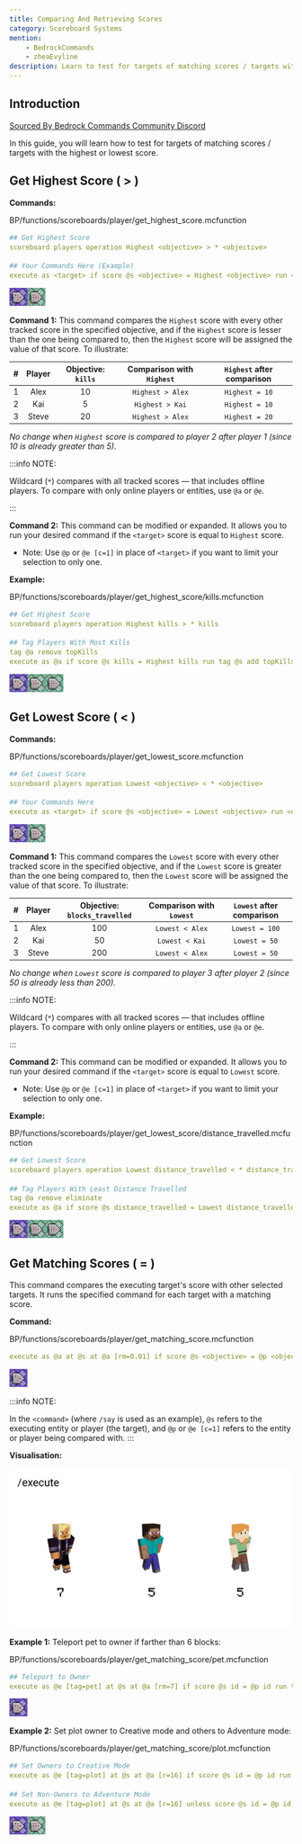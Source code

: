 ```yaml
---
title: Comparing And Retrieving Scores
category: Scoreboard Systems
mention:
    - BedrockCommands
    - zheaEvyline
description: Learn to test for targets of matching scores / targets with the highest or lowest score.
---
```


## Introduction

[Sourced By Bedrock Commands Community Discord](https://discord.gg/SYstTYx5G5)

In this guide, you will learn how to test for targets of matching scores / targets with the highest or lowest score.

## Get Highest Score ( > )

**Commands:**

<CodeHeader>BP/functions/scoreboards/player/get_highest_score.mcfunction</CodeHeader>

```yaml
## Get Highest Score
scoreboard players operation Highest <objective> > * <objective>

## Your Commands Here (Example)
execute as <target> if score @s <objective> = Highest <objective> run <command>
```
![commandBlockChain2](/assets/images/commands/commandBlockChain/2.png)

**Command 1:** This command compares the `Highest` score with every other tracked score in the specified objective, and if the `Highest` score is lesser than the one being compared to, then the `Highest` score will be assigned the value of that score. To illustrate:

| #  |   Player   | Objective: `kills` |   Comparison with `Highest`  | `Highest` after comparison |
|:--:|:----------:|:------------------:|:---------------------------:|:-------------------------:|
|  1 |    Alex    |         10          |    `Highest > Alex`           |      `Highest = 10`        |
|  2 |    Kai     |         5           |    `Highest > Kai`            |      `Highest = 10`         |
|  3 |   Steve    |         20          |    `Highest > Alex`           |      `Highest = 20`         |

*No change when `Highest` score is compared to player 2 after player 1 (since 10 is already greater than 5).* 

:::info NOTE:

Wildcard (` * `) compares with all tracked scores — that includes offline players. To compare with only online players or entities, use `@a` or `@e`.

:::

**Command 2:** This command can be modified or expanded. It allows you to run your desired command if the `<target>` score is equal to `Highest` score. 
-   Note: Use `@p` or `@e [c=1]` in place of `<target>` if you want to limit your selection to only one.

**Example:**

<CodeHeader>BP/functions/scoreboards/player/get_highest_score/kills.mcfunction</CodeHeader>

```yaml
## Get Highest Score
scoreboard players operation Highest kills > * kills

## Tag Players With Most Kills
tag @a remove topKills
execute as @a if score @s kills = Highest kills run tag @s add topKills
```
![commandBlockChain3](/assets/images/commands/commandBlockChain/3.png)

## Get Lowest Score ( < )

**Commands:**

<CodeHeader>BP/functions/scoreboards/player/get_lowest_score.mcfunction</CodeHeader>

```yaml
## Get Lowest Score
scoreboard players operation Lowest <objective> < * <objective>

## Your Commands Here
execute as <target> if score @s <objective> = Lowest <objective> run <command>
```
![commandBlockChain2](/assets/images/commands/commandBlockChain/2.png)

**Command 1:** This command compares the `Lowest` score with every other tracked score in the specified objective, and if the `Lowest` score is greater than the one being compared to, then the `Lowest` score will be assigned the value of that score. To illustrate:

| #  |   Player   | Objective: `blocks_travelled` |   Comparison with `Lowest`  | `Lowest` after comparison |
|:--:|:----------:|:------------------:|:---------------------------:|:-------------------------:|
|  1 |    Alex    |         100          |    `Lowest < Alex`           |      `Lowest = 100`        |
|  2 |    Kai     |         50           |    `Lowest < Kai`            |      `Lowest = 50`         |
|  3 |   Steve    |         200          |    `Lowest < Alex`           |      `Lowest = 50`         |

*No change when `Lowest` score is compared to player 3 after player 2 (since 50 is already less than 200).*

:::info NOTE:

Wildcard (` * `) compares with all tracked scores — that includes offline players. To compare with only online players or entities, use `@a` or `@e`.

:::

**Command 2:** This command can be modified or expanded. It allows you to run your desired command if the `<target>` score is equal to `Lowest` score. 
-   Note: Use `@p` or `@e [c=1]` in place of `<target>` if you want to limit your selection to only one.

**Example:**

<CodeHeader>BP/functions/scoreboards/player/get_lowest_score/distance_travelled.mcfunction</CodeHeader>

```yaml
## Get Lowest Score
scoreboard players operation Lowest distance_travelled < * distance_travelled

## Tag Players With Least Distance Travelled
tag @a remove eliminate
execute as @a if score @s distance_travelled = Lowest distance_travelled run tag @s add eliminate
```
![commandBlockChain3](/assets/images/commands/commandBlockChain/3.png)

## Get Matching Scores ( = )

This command compares the executing target's score with other selected targets. It runs the specified command for each target with a matching score.

**Command:**

<CodeHeader>BP/functions/scoreboards/player/get_matching_score.mcfunction</CodeHeader>

```yaml
execute as @a at @s at @a [rm=0.01] if score @s <objective> = @p <objective> run say @s and @p have matching scores!
```
![commandBlockChain1](/assets/images/commands/commandBlockChain/1.png)

:::info NOTE:

In the `<command>` (where `/say` is used as an example), `@s` refers to the executing entity or player (the target), and `@p` or `@e [c=1]` refers to the entity or player being compared with.
:::

**Visualisation:**

![](/assets/images/commands/comparing-scores/GetMatchingScores.gif)

**Example 1:** Teleport pet to owner if farther than 6 blocks:

<CodeHeader>BP/functions/scoreboards/player/get_matching_score/pet.mcfunction</CodeHeader>

```yaml
## Teleport to Owner
execute as @e [tag=pet] at @s at @a [rm=7] if score @s id = @p id run tp @s @p
```
![commandBlockChain1](/assets/images/commands/commandBlockChain/1.png)

**Example 2:** Set plot owner to Creative mode and others to Adventure mode:

<CodeHeader>BP/functions/scoreboards/player/get_matching_score/plot.mcfunction</CodeHeader>

```yaml
## Set Owners to Creative Mode
execute as @e [tag=plot] at @s at @a [r=16] if score @s id = @p id run gamemode c @p [m=!c]

## Set Non-Owners to Adventure Mode
execute as @e [tag=plot] at @s at @a [r=16] unless score @s id = @p id run gamemode a @p [m=!a]
```
![commandBlockChain2](/assets/images/commands/commandBlockChain/2.png)


